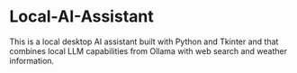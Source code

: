 # Local-AI-Assistant
This is a local desktop AI assistant built with Python and Tkinter and that combines local LLM capabilities from Ollama with web search and weather information.
